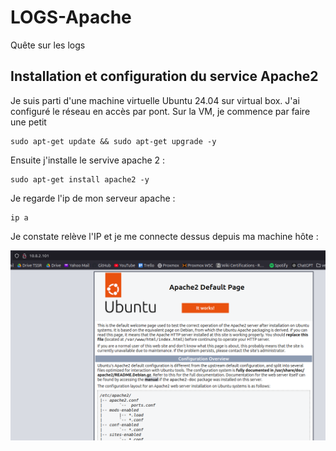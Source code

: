 # LOGS-Apache
Quête sur les logs

## Installation et configuration du service Apache2  

Je suis parti d'une machine virtuelle Ubuntu 24.04 sur virtual box. J'ai configuré le réseau en accès par pont.
Sur la VM, je commence par faire une petit

    sudo apt-get update && sudo apt-get upgrade -y  
    
Ensuite j'installe le servive apache 2 :  

    sudo apt-get install apache2 -y  

Je regarde l'ip de mon serveur apache :

    ip a  

Je constate relève l'IP et je me connecte dessus depuis ma machine hôte :  

<P><IMG SRC="https://github.com/julien-Nmd/LOGS-Apache/blob/main/Capture%20d%E2%80%99%C3%A9cran%20du%202025-01-02%2010-25-19.png" ALIGN=CENTER Width=600></P>

